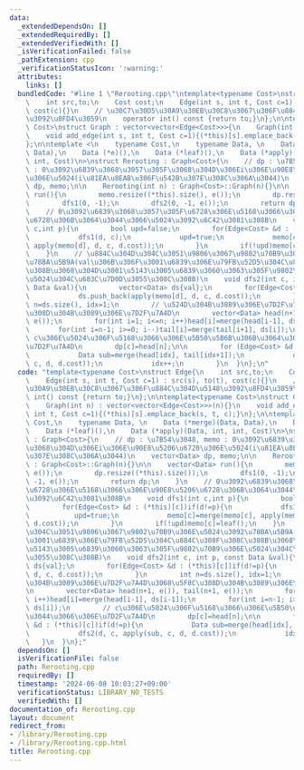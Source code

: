 ```yaml
---
data:
  _extendedDependsOn: []
  _extendedRequiredBy: []
  _extendedVerifiedWith: []
  _isVerificationFailed: false
  _pathExtension: cpp
  _verificationStatusIcon: ':warning:'
  attributes:
    links: []
  bundledCode: "#line 1 \"Rerooting.cpp\"\ntemplate<typename Cost>\nstruct Edge{\n\
    \    int src,to;\n    Cost cost;\n    Edge(int s, int t, Cost c=1) : src(s), to(t),\
    \ cost(c){}\n    // \u30C7\u30D5\u30A9\u30EB\u30C8\u3067\u306F\u884C\u304D\u5148\
    \u3092\u8FD4\u3059\n    operator int() const {return to;}\n};\n\ntemplate<typename\
    \ Cost>\nstruct Graph : vector<vector<Edge<Cost>>>{\n    Graph(int n) : vector<vector<Edge<Cost>>>(n){}\n\
    \    void add_edge(int s, int t, Cost c=1){(*this)[s].emplace_back(s, t, c);}\n\
    };\n\ntemplate <\n    typename Cost,\n    typename Data, \n    Data (*merge)(Data,\
    \ Data),\n    Data (*e)(),\n    Data (*leaf)(),\n    Data (*apply)(Data, int,\
    \ int, Cost)\n>\nstruct Rerooting : Graph<Cost>{\n    // dp : \u7B54\u3048, memo\
    \ : 0\u3092\u6839\u3068\u3057\u305F\u3068\u304D\u306Ei\u306E\u90E8\u5206\u6728\
    \u306E\u5024(i\u81EA\u8EAB\u306F\u542B\u307E\u308C\u306A\u3044)\n    vector<Data>\
    \ dp, memo;\n\n    Rerooting(int n) : Graph<Cost>::Graph(n){}\n\n    vector<Data>\
    \ run(){\n        memo.resize((*this).size(), e());\n        dp.resize((*this).size());\n\
    \        dfs1(0, -1);\n        dfs2(0, -1, e());\n        return dp;\n    }\n\
    \    // 0\u3092\u6839\u3068\u3057\u305F\u6728\u306E\u5168\u3066\u306E\u90E8\u5206\
    \u6728\u306B\u3064\u3044\u3066\u5024\u3092\u6C42\u3081\u308B\n    void dfs1(int\
    \ c,int p){\n        bool upd=false;\n        for(Edge<Cost> &d : (*this)[c])if(d!=p){\n\
    \            dfs1(d, c);\n            upd=true;\n            memo[c]=merge(memo[c],\
    \ apply(memo[d], d, c, d.cost));\n        }\n        if(!upd)memo[c]=leaf();\n\
    \    }\n    // \u884C\u304D\u304C\u3051\u9806\u3067\u9802\u70B9\u306E\u5024\u3092\
    \u78BA\u5B9A(val\u306B\u306F\u3001\u6839\u306E\u79FB\u52D5\u304C\u884C\u308F\u308C\
    \u308B\u3068\u304D\u3001\u5143\u3005\u6839\u3060\u3063\u305F\u9802\u70B9\u306E\
    \u5024\u304C\u683C\u7D0D\u3055\u308C\u308B)\n    void dfs2(int c, int p, const\
    \ Data &val){\n        vector<Data> ds{val};\n        for(Edge<Cost> &d : (*this)[c])if(d!=p){\n\
    \            ds.push_back(apply(memo[d], d, c, d.cost));\n        }\n        int\
    \ n=ds.size(), idx=1;\n        // \u524D\u304B\u3089\u306E\u7D2F\u7A4D\u3068\u5F8C\
    \u308D\u304B\u3089\u306E\u7D2F\u7A4D\n        vector<Data> head(n+1, e()), tail(n+1,\
    \ e());\n        for(int i=1; i<=n; i++)head[i]=merge(head[i-1], ds[i-1]);\n \
    \       for(int i=n-1; i>=0; i--)tail[i]=merge(tail[i+1], ds[i]);\n        //\
    \ c\u306E\u5024\u306F\u5168\u3066\u306E\u5B50\u5B6B\u306B\u3064\u3044\u3066\u306E\
    \u7D2F\u7A4D\n        dp[c]=head[n];\n\n        for (Edge<Cost> &d : (*this)[c])if(d!=p){\n\
    \            Data sub=merge(head[idx], tail[idx+1]);\n            dfs2(d, c, apply(sub,\
    \ c, d, d.cost));\n            idx++;\n        }\n  }\n};\n"
  code: "template<typename Cost>\nstruct Edge{\n    int src,to;\n    Cost cost;\n\
    \    Edge(int s, int t, Cost c=1) : src(s), to(t), cost(c){}\n    // \u30C7\u30D5\
    \u30A9\u30EB\u30C8\u3067\u306F\u884C\u304D\u5148\u3092\u8FD4\u3059\n    operator\
    \ int() const {return to;}\n};\n\ntemplate<typename Cost>\nstruct Graph : vector<vector<Edge<Cost>>>{\n\
    \    Graph(int n) : vector<vector<Edge<Cost>>>(n){}\n    void add_edge(int s,\
    \ int t, Cost c=1){(*this)[s].emplace_back(s, t, c);}\n};\n\ntemplate <\n    typename\
    \ Cost,\n    typename Data, \n    Data (*merge)(Data, Data),\n    Data (*e)(),\n\
    \    Data (*leaf)(),\n    Data (*apply)(Data, int, int, Cost)\n>\nstruct Rerooting\
    \ : Graph<Cost>{\n    // dp : \u7B54\u3048, memo : 0\u3092\u6839\u3068\u3057\u305F\
    \u3068\u304D\u306Ei\u306E\u90E8\u5206\u6728\u306E\u5024(i\u81EA\u8EAB\u306F\u542B\
    \u307E\u308C\u306A\u3044)\n    vector<Data> dp, memo;\n\n    Rerooting(int n)\
    \ : Graph<Cost>::Graph(n){}\n\n    vector<Data> run(){\n        memo.resize((*this).size(),\
    \ e());\n        dp.resize((*this).size());\n        dfs1(0, -1);\n        dfs2(0,\
    \ -1, e());\n        return dp;\n    }\n    // 0\u3092\u6839\u3068\u3057\u305F\
    \u6728\u306E\u5168\u3066\u306E\u90E8\u5206\u6728\u306B\u3064\u3044\u3066\u5024\
    \u3092\u6C42\u3081\u308B\n    void dfs1(int c,int p){\n        bool upd=false;\n\
    \        for(Edge<Cost> &d : (*this)[c])if(d!=p){\n            dfs1(d, c);\n \
    \           upd=true;\n            memo[c]=merge(memo[c], apply(memo[d], d, c,\
    \ d.cost));\n        }\n        if(!upd)memo[c]=leaf();\n    }\n    // \u884C\u304D\
    \u304C\u3051\u9806\u3067\u9802\u70B9\u306E\u5024\u3092\u78BA\u5B9A(val\u306B\u306F\
    \u3001\u6839\u306E\u79FB\u52D5\u304C\u884C\u308F\u308C\u308B\u3068\u304D\u3001\
    \u5143\u3005\u6839\u3060\u3063\u305F\u9802\u70B9\u306E\u5024\u304C\u683C\u7D0D\
    \u3055\u308C\u308B)\n    void dfs2(int c, int p, const Data &val){\n        vector<Data>\
    \ ds{val};\n        for(Edge<Cost> &d : (*this)[c])if(d!=p){\n            ds.push_back(apply(memo[d],\
    \ d, c, d.cost));\n        }\n        int n=ds.size(), idx=1;\n        // \u524D\
    \u304B\u3089\u306E\u7D2F\u7A4D\u3068\u5F8C\u308D\u304B\u3089\u306E\u7D2F\u7A4D\
    \n        vector<Data> head(n+1, e()), tail(n+1, e());\n        for(int i=1; i<=n;\
    \ i++)head[i]=merge(head[i-1], ds[i-1]);\n        for(int i=n-1; i>=0; i--)tail[i]=merge(tail[i+1],\
    \ ds[i]);\n        // c\u306E\u5024\u306F\u5168\u3066\u306E\u5B50\u5B6B\u306B\u3064\
    \u3044\u3066\u306E\u7D2F\u7A4D\n        dp[c]=head[n];\n\n        for (Edge<Cost>\
    \ &d : (*this)[c])if(d!=p){\n            Data sub=merge(head[idx], tail[idx+1]);\n\
    \            dfs2(d, c, apply(sub, c, d, d.cost));\n            idx++;\n     \
    \   }\n  }\n};"
  dependsOn: []
  isVerificationFile: false
  path: Rerooting.cpp
  requiredBy: []
  timestamp: '2024-06-08 10:03:27+09:00'
  verificationStatus: LIBRARY_NO_TESTS
  verifiedWith: []
documentation_of: Rerooting.cpp
layout: document
redirect_from:
- /library/Rerooting.cpp
- /library/Rerooting.cpp.html
title: Rerooting.cpp
---
```

